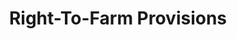 ---
  slug: "/right-to-farmprovisions"
  title: Right-To-Farm Provisions
  focusAreas: [Environment,Communities,Regional Planning]
  principles: [Sustainability]
  seeOther: [Food System Planning]
  trackingProgressLinks: [Land Consumption]
---